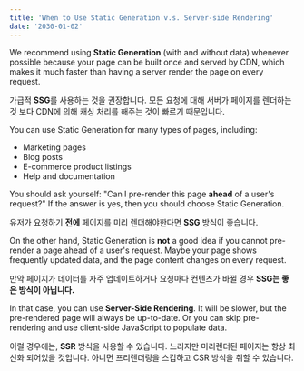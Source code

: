 ```yaml
---
title: 'When to Use Static Generation v.s. Server-side Rendering'
date: '2030-01-02'
---
```


We recommend using **Static Generation** (with and without data) whenever possible because your page can be built once and served by CDN, which makes it much faster than having a server render the page on every request.

가급적 **SSG**를 사용하는 것을 권장합니다.
모든 요청에 대해 서버가 페이지를 렌더하는 것 보다 CDN에 의해 캐싱 처리를 해주는 것이 빠르기 때문입니다.

You can use Static Generation for many types of pages, including:

- Marketing pages
- Blog posts
- E-commerce product listings
- Help and documentation

You should ask yourself: "Can I pre-render this page **ahead** of a user's request?" If the answer is yes, then you should choose Static Generation.

유저가 요청하기 **전에** 페이지를 미리 렌더해야한다면 **SSG** 방식이 좋습니다.

On the other hand, Static Generation is **not** a good idea if you cannot pre-render a page ahead of a user's request. Maybe your page shows frequently updated data, and the page content changes on every request.

만약 페이지가 데이터를 자주 업데이트하거나 요청마다 컨텐츠가 바뀔 경우 **SSG는 좋은 방식이 아닙니다.**

In that case, you can use **Server-Side Rendering**. It will be slower, but the pre-rendered page will always be up-to-date. Or you can skip pre-rendering and use client-side JavaScript to populate data.

이럴 경우에는, **SSR** 방식을 사용할 수 있습니다. 느리지만 미리렌더된 페이지는 항상 최신화 되어있을 것입니다.
아니면 프리렌더링을 스킵하고 CSR 방식을 취할 수 있습니다.
